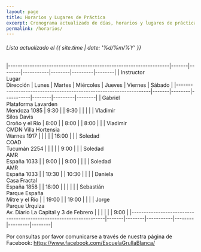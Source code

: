 ```yaml
---
layout: page
title: Horarios y Lugares de Práctica
excerpt: Cronograma actualizado de días, horarios y lugares de práctica.
permalink: /horarios/
---
```

###### Lista actualizado el {{ site.time | date: '%d/%m/%Y' }}

|-------------------------------------------------------------------|-------|--------|-----------|--------|---------|--------|
| Instructor<br/>Lugar<br/>Dirección                                | Lunes | Martes | Miércoles | Jueves | Viernes | Sábado |
|-------------------------------------------------------------------|-------|--------|-----------|--------|---------|--------|
| Gabriel<br/>Plataforma Lavarden<br/>Mendoza 1085                  |  9:30 |        |  9:30     |        |         |        |
| Vladimir<br/>Silos Davis<br/>Oroño y el Río                       |  8:00 |        |  8:00     |        |  8:00   |        |
| Vladimir<br/>CMDN Villa Hortensia<br/>Warnes 1917                 |       |        |           |        | 16:00   |        |
| Soledad<br/>COAD<br/>Tucumán 2254                                 |       |        |           |        |  9:00   |        |
| Soledad<br/>AMR<br/>España 1033                                   |       |  9:00  |           |  9:00  |         |        |
| Soledad<br/>AMR<br/>España 1033                                   |       | 10:30  |           | 10:30  |         |        |
| Daniela<br/>Casa Fractal<br/>España 1858                          |       | 18:00  |           |        |         |        |
| Sebastián<br/>Parque España<br/>Mitre y el Río                    |       | 19:00  |           | 19:00  |         |        |
| Jorge<br/>Parque Urquiza<br/>Av. Diario La Capital y 3 de Febrero |       |        |           |        |         |  9:00  |
|-------------------------------------------------------------------|-------|--------|-----------|--------|---------|--------|



Por consultas por favor comunicarse a través de nuestra página de Facebook: <https://www.facebook.com/EscuelaGrullaBlanca/>